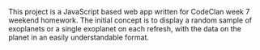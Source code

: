 This project is a JavaScript based web app written for CodeClan week 7 weekend homework. The initial concept is to display a random sample of exoplanets or a single exoplanet on each refresh, with the data on the planet in an easily understandable format.
